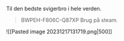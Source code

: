Til den bedste svigerbro i hele verden.

>BWPEH-F806C-Q87XP
>Brug på steam.

![[Pasted image 20231217131719.png|500]]